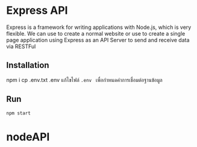 # Express API

Express is a framework for writing applications with Node.js, which is very flexible. We can use to create a normal website or use to create a single page application using Express as an API Server to send and receive data via RESTFul

## Installation
npm i
cp .env.txt .env
แก้ไขไฟล์ `.env ` เพื่อกำหนดค่าการเชื่อมต่อฐานข้อมูล

## Run
```
npm start
```
# nodeAPI
